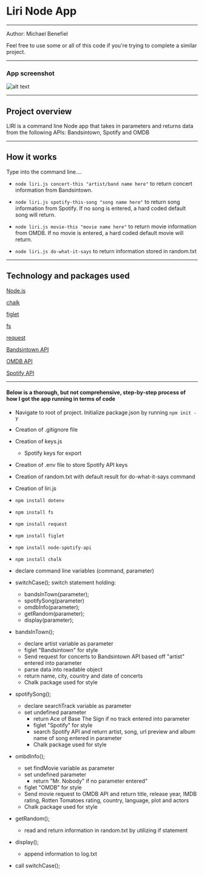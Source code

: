 <h1>Liri Node App</h1>


<hr>

Author: Michael Benefiel

Feel free to use some or all of this code if you're trying to complete a similar project.
<hr>

<h3> App screenshot </h3>

![alt text](https://github.com/mjbenefiel/liri-node-app/blob/master/gif/liriappdemo.gif "Liri Node App")

<hr>

<h2> Project overview</h2>
LIRI is a command line Node app that takes in parameters and returns data from the following APIs: Bandsintown, Spotify and OMDB
<hr>

<h2> How it works </h2>
Type into the command line....

- ```node liri.js concert-this "artist/band name here"``` to return concert information from Bandsintown. 

- ```node liri.js spotify-this-song "song name here"``` to return song information from Spotify. If no song is entered, a hard coded default song will return.
  
- ```node liri.js movie-this "movie name here"``` to return movie information from OMDB. If no movie is entered, a hard coded default movie will return.
  
- ```node liri.js do-what-it-says``` to return information stored in random.txt

<hr>

<h2>Technology and packages used</h2>

[Node.js](https://nodejs.org/en/)

[chalk](https://www.npmjs.com/package/chalk)

[figlet](https://www.npmjs.com/package/figlet)

[fs](https://www.npmjs.com/package/fs)

[request](https://www.npmjs.com/package/request)

[Bandsintown API](http://www.artists.bandsintown.com/bandsintown-api)

[OMDB API](http://www.omdbapi.com/)

[Spotify API](https://developer.spotify.com/documentation/web-api/)

<hr></hr>

<h4>Below is a thorough, but not comprehensive, step-by-step process of how I got the app running in terms of code</h4>

- Navigate to root of project. Initialize package.json by running ```npm init -y```

- Creation of .gitignore file

- Creation of keys.js
  - Spotify keys for export

- Creation of .env file to store Spotify API keys

- Creation of random.txt with default result for do-what-it-says command

- Creation of liri.js 

- ```npm install dotenv```

- ```npm install fs```

- ```npm install request```

- ```npm install figlet```

- ```npm install node-spotify-api```

- ```npm install chalk``` 

- declare command line variables (command, parameter)

- switchCase(); switch statement holding:
  - bandsInTown(parameter);
  - spotifySong(parameter)
  - omdbInfo(parameter);
  - getRandom(parameter);
  - display(parameter);

- bandsInTown();
  - declare artist variable as parameter
  - figlet "Bandsintown" for style
  - Send request for concerts to Bandsintown API based off "artist" entered into parameter
  - parse data into readable object
  - return name, city, country and date of concerts
  - Chalk package used for style

- spotifySong();
  - declare searchTrack variable as parameter
  - set undefined parameter
      - return Ace of Base The Sign if no track entered into parameter
    - figlet "Spotify" for style
    - search Spotify API and return artist, song, url preview and album name of song entered in parameter
    - Chalk package used for style

- ombdInfo();
  - set findMovie variable as parameter
  - set undefined parameter
    - return "Mr. Nobody" if no parameter entered"
  - figlet "OMDB" for style
  - Send movie request to OMDB API and return title, release year, IMDB rating, Rotten Tomatoes rating, country, language, plot and actors
  - Chalk package used for style

- getRandom();
  - read and return information in random.txt by utilizing if statement

- display();
  - append information to log.txt

- call switchCase();


